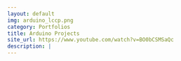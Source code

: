 ```yaml
---
layout: default
img: arduino_lccp.png
category: Portfolios
title: Arduino Projects
site_url: https://www.youtube.com/watch?v=BO0bCSMSaQc
description: |
---
```


